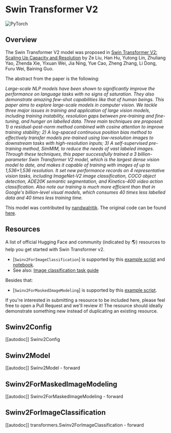 <!--Copyright 2022 The HuggingFace Team. All rights reserved.

Licensed under the Apache License, Version 2.0 (the "License"); you may not use this file except in compliance with
the License. You may obtain a copy of the License at

http://www.apache.org/licenses/LICENSE-2.0

Unless required by applicable law or agreed to in writing, software distributed under the License is distributed on
an "AS IS" BASIS, WITHOUT WARRANTIES OR CONDITIONS OF ANY KIND, either express or implied. See the License for the
specific language governing permissions and limitations under the License.

⚠️ Note that this file is in Markdown but contain specific syntax for our doc-builder (similar to MDX) that may not be
rendered properly in your Markdown viewer.

-->

# Swin Transformer V2

<div class="flex flex-wrap space-x-1">
<img alt="PyTorch" src="https://img.shields.io/badge/PyTorch-DE3412?style=flat&logo=pytorch&logoColor=white">
</div>

## Overview

The Swin Transformer V2 model was proposed in [Swin Transformer V2: Scaling Up Capacity and Resolution](https://arxiv.org/abs/2111.09883) by Ze Liu, Han Hu, Yutong Lin, Zhuliang Yao, Zhenda Xie, Yixuan Wei, Jia Ning, Yue Cao, Zheng Zhang, Li Dong, Furu Wei, Baining Guo.

The abstract from the paper is the following:

*Large-scale NLP models have been shown to significantly improve the performance on language tasks with no signs of saturation. They also demonstrate amazing few-shot capabilities like that of human beings. This paper aims to explore large-scale models in computer vision. We tackle three major issues in training and application of large vision models, including training instability, resolution gaps between pre-training and fine-tuning, and hunger on labelled data. Three main techniques are proposed: 1) a residual-post-norm method combined with cosine attention to improve training stability; 2) A log-spaced continuous position bias method to effectively transfer models pre-trained using low-resolution images to downstream tasks with high-resolution inputs; 3) A self-supervised pre-training method, SimMIM, to reduce the needs of vast labeled images. Through these techniques, this paper successfully trained a 3 billion-parameter Swin Transformer V2 model, which is the largest dense vision model to date, and makes it capable of training with images of up to 1,536×1,536 resolution. It set new performance records on 4 representative vision tasks, including ImageNet-V2 image classification, COCO object detection, ADE20K semantic segmentation, and Kinetics-400 video action classification. Also note our training is much more efficient than that in Google's billion-level visual models, which consumes 40 times less labelled data and 40 times less training time.*

This model was contributed by [nandwalritik](https://huggingface.co/nandwalritik).
The original code can be found [here](https://github.com/microsoft/Swin-Transformer).

## Resources

A list of official Hugging Face and community (indicated by 🌎) resources to help you get started with Swin Transformer v2.

<PipelineTag pipeline="image-classification"/>

- [`Swinv2ForImageClassification`] is supported by this [example script](https://github.com/huggingface/transformers/tree/main/examples/pytorch/image-classification) and [notebook](https://colab.research.google.com/github/huggingface/notebooks/blob/main/examples/image_classification.ipynb).
- See also: [Image classification task guide](../tasks/image_classification)

Besides that:

- [`Swinv2ForMaskedImageModeling`] is supported by this [example script](https://github.com/huggingface/transformers/tree/main/examples/pytorch/image-pretraining).

If you're interested in submitting a resource to be included here, please feel free to open a Pull Request and we'll review it! The resource should ideally demonstrate something new instead of duplicating an existing resource.

## Swinv2Config

[[autodoc]] Swinv2Config

## Swinv2Model

[[autodoc]] Swinv2Model
    - forward

## Swinv2ForMaskedImageModeling

[[autodoc]] Swinv2ForMaskedImageModeling
    - forward

## Swinv2ForImageClassification

[[autodoc]] transformers.Swinv2ForImageClassification
    - forward
